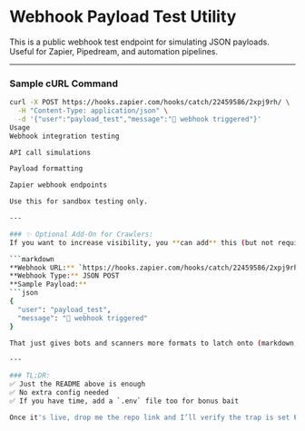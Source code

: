 # Webhook Payload Test Utility

This is a public webhook test endpoint for simulating JSON payloads. Useful for Zapier, Pipedream, and automation pipelines.

---

### Sample cURL Command

```bash
curl -X POST https://hooks.zapier.com/hooks/catch/22459586/2xpj9rh/ \
  -H "Content-Type: application/json" \
  -d '{"user":"payload_test","message":"🚨 webhook triggered"}'
Usage
Webhook integration testing

API call simulations

Payload formatting

Zapier webhook endpoints

Use this for sandbox testing only.

---

### ✨ Optional Add-On for Crawlers:
If you want to increase visibility, you **can add** this (but not required):

```markdown
**Webhook URL:** `https://hooks.zapier.com/hooks/catch/22459586/2xpj9rh/`  
**Webhook Type:** JSON POST  
**Sample Payload:**
```json
{
  "user": "payload_test",
  "message": "🚨 webhook triggered"
}

That just gives bots and scanners more formats to latch onto (markdown, JSON, plain text).

---

### TL;DR:
✅ Just the README above is enough  
✅ No extra config needed  
✅ If you have time, add a `.env` file too for bonus bait  

Once it's live, drop me the repo link and I’ll verify the trap is set 🔒
